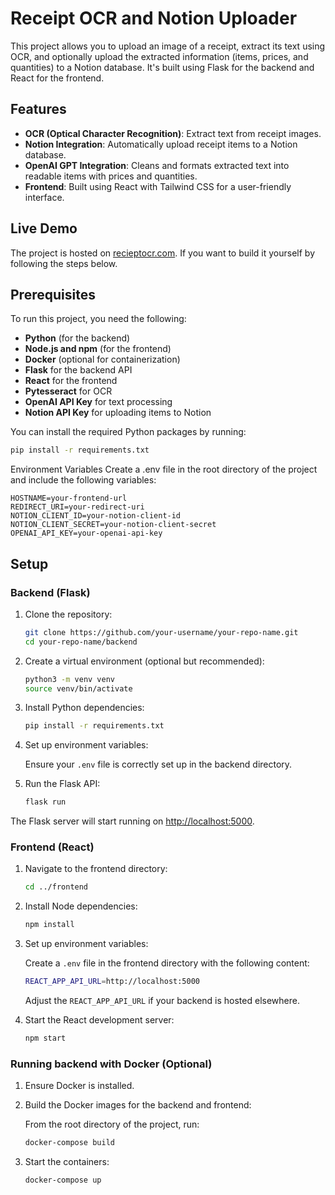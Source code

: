 # Receipt OCR and Notion Uploader

This project allows you to upload an image of a receipt, extract its text using OCR, and optionally upload the extracted information (items, prices, and quantities) to a Notion database. 
It's built using Flask for the backend and React for the frontend.

## Features

- **OCR (Optical Character Recognition)**: Extract text from receipt images.
- **Notion Integration**: Automatically upload receipt items to a Notion database.
- **OpenAI GPT Integration**: Cleans and formats extracted text into readable items with prices and quantities.
- **Frontend**: Built using React with Tailwind CSS for a user-friendly interface.

## Live Demo

The project is hosted on [recieptocr.com](https://recieptocr.com). If you want to build it yourself by following the steps below.


## Prerequisites
To run this project, you need the following:

- **Python** (for the backend)
- **Node.js and npm** (for the frontend)
- **Docker** (optional for containerization)
- **Flask** for the backend API
- **React** for the frontend
- **Pytesseract** for OCR
- **OpenAI API Key** for text processing
- **Notion API Key** for uploading items to Notion

You can install the required Python packages by running:

```bash
pip install -r requirements.txt
```

Environment Variables
Create a .env file in the root directory of the project and include the following variables:
```.env
HOSTNAME=your-frontend-url
REDIRECT_URI=your-redirect-uri
NOTION_CLIENT_ID=your-notion-client-id
NOTION_CLIENT_SECRET=your-notion-client-secret
OPENAI_API_KEY=your-openai-api-key
```

## Setup

### Backend (Flask)

1. Clone the repository:

    ```bash
    git clone https://github.com/your-username/your-repo-name.git
    cd your-repo-name/backend
    ```

2. Create a virtual environment (optional but recommended):

    ```bash
    python3 -m venv venv
    source venv/bin/activate
    ```

3. Install Python dependencies:

    ```bash
    pip install -r requirements.txt
    ```

4. Set up environment variables:

    Ensure your `.env` file is correctly set up in the backend directory.

5. Run the Flask API:

    ```bash
    flask run
    ```

The Flask server will start running on [http://localhost:5000](http://localhost:5000).

### Frontend (React)

1. Navigate to the frontend directory:

    ```bash
    cd ../frontend
    ```

2. Install Node dependencies:

    ```bash
    npm install
    ```

3. Set up environment variables:

    Create a `.env` file in the frontend directory with the following content:

    ```bash
    REACT_APP_API_URL=http://localhost:5000
    ```

    Adjust the `REACT_APP_API_URL` if your backend is hosted elsewhere.

4. Start the React development server:

    ```bash
    npm start
    ```

### Running backend with Docker (Optional)

1. Ensure Docker is installed.

2. Build the Docker images for the backend and frontend:

    From the root directory of the project, run:

    ```bash
    docker-compose build
    ```

3. Start the containers:

    ```bash
    docker-compose up
    ```
